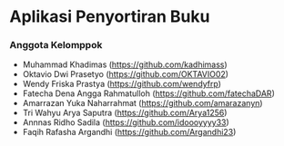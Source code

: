 # Aplikasi Penyortiran Buku

### Anggota Kelomppok
- Muhammad Khadimas (https://github.com/kadhimass)
- Oktavio Dwi Prasetyo (https://github.com/OKTAVIO02)
- Wendy Friska Prastya (https://github.com/wendyfrp)
- Fatecha Dena Angga Rahmatulloh (https://github.com/fatechaDAR)
- Amarrazan Yuka Naharrahmat (https://github.com/amarazanyn)
- Tri Wahyu Arya Saputra (https://github.com/Arya1256)
- Annnas Ridho Sadila (https://github.com/idoooyyyy33)
- Faqih Rafasha Argandhi (https://github.com/Argandhi23)
